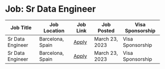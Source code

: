 # Job: Sr Data Engineer

| Job Title | Job Location | Job Link | Job Posted | Visa Sponsorship |
| --- | --- | --- | --- | --- |
| Sr Data Engineer | Barcelona, Spain | [Apply](https://www.pepsicojobs.com/main/jobs/131749?lang=en-us) | March 23, 2023 | Visa Sponsorship |
| Sr Data Engineer | Barcelona, Spain | [Apply](https://www.pepsicojobs.com/main/jobs/131749?lang=en-us) | March 23, 2023 | Visa Sponsorship |
